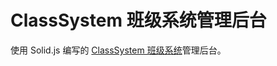 # ClassSystem 班级系统管理后台

使用 Solid.js 编写的 [ClassSystem 班级系统](https://github.com/bili9blood/ClassSystem)管理后台。
